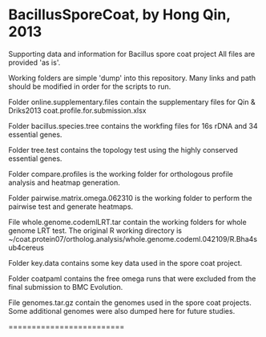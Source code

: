 BacillusSporeCoat, by Hong Qin, 2013
=================
Supporting data and information for Bacillus spore coat project
All files are provided 'as is'. 

Working folders are simple 'dump' into this repository. Many links and path should be modified 
in order for the scripts to run. 

Folder online.supplementary.files contain the supplementary files for Qin & Driks2013
 coat.profile.for.submission.xlsx

Folder bacillus.species.tree  contains the workfing files for 16s rDNA and 34 essential genes. 

Folder tree.test  contains the topology test using the highly conserved essential genes. 

Folder compare.profiles is the working folder for orthologous profile analysis and heatmap generation. 

Folder pairwise.matrix.omega.062310 is the working folder to perform the pairwise test and generate heatmaps. 

File whole.genome.codemlLRT.tar contain the working folders for whole genome LRT test. 
The original R working directory is ~/coat.protein07/ortholog.analysis/whole.genome.codeml.042109/R.Bha4sub4cereus

Folder key.data contains some key data used in the spore coat project. 

Folder coatpaml contains the free omega runs that were excluded from the final submission to BMC Evolution. 

File genomes.tar.gz contain the genomes used in the spore coat projects. Some additional genomes were also dumped here for future studies. 


=========================

